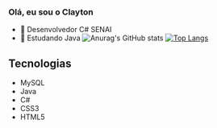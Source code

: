 ### Olá, eu sou o Clayton
- 🌱 Desenvolvedor C# SENAI
- 🌱 Estudando Java
![Anurag's GitHub stats](https://github-readme-stats.vercel.app/api?username=ClaytonRochaJr&show_icons=true&theme=tokyonight)
[![Top Langs](https://github-readme-stats.vercel.app/api/top-langs/?username=ClaytonRochaJr&layout=compact)](https://github.com/anuraghazra/github-readme-stats)</br>

## Tecnologias
- MySQL
- Java
- C#
- CSS3
- HTML5


